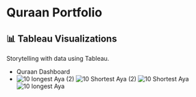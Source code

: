 # Quraan Portfolio
## 📊 Tableau Visualizations
Storytelling with data using Tableau.
- Quraan Dashboard
- ![10 longest Aya (2)](https://github.com/user-attachments/assets/3cacbe23-9bb9-4427-bad9-a465b2ffd6db)
![10 Shortest Aya (2)](https://github.com/user-attachments/assets/c471bf2f-128c-43ba-88dd-a5a15b88076c)
![10 Shortest Aya](https://github.com/user-attachments/assets/32f1486c-55de-4834-a363-d033d1423b70)
![10 longest Aya](https://github.com/user-attachments/assets/4f39600d-26b5-4652-ae2a-536f78d2d75d)
